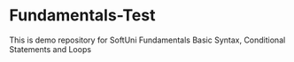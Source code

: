 # Fundamentals-Test
This is demo repository for SoftUni Fundamentals
Basic Syntax, Conditional Statements and Loops
